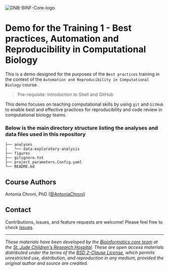 ![DNB-BINF-Core-logo](https://github.com/stjudeDNBBinfCore/Trainings/tree/564aceb2087aa68333534effdf7187098bf28fe0/figures/img/DNB-BINF-Core-logo.png)


# Demo for the Training 1 - Best practices, Automation and Reproducibility in Computational Biology

This is a demo designed for the purposes of the `Best practices` training in the context of the `Automation and Reproducibility in Computational Biology` course. 


> Pre-requisite: Introduction to Shell and GitHub

This demo focuses on teaching computational skills by using `git` and `GitHub` to enable best and effective practices for reproducibility and code review in computational biology teams.


### Below is the main directory structure listing the analyses and data files used in this repository

```
├── analyses
|   └── data-exploratory-analysis
├── figures
├── gitignore.txt
├── project_parameters.Config.yaml
└── README.md
```

## Course Authors

Antonia Chroni, PhD ([@AntoniaChroni](https://github.com/AntoniaChroni))


## Contact

Contributions, issues, and feature requests are welcome! Please feel free to check [issues](https://github.com/stjudednbbinfCore/trainings/issues).

---

*These materials have been developed by the [Bioinformatics core team](https://www.stjude.org/research/departments/developmental-neurobiology/shared-resources/bioinformatic-core.html) at the [St. Jude Children's Research Hospital](https://www.stjude.org/). These are open access materials distributed under the terms of the [BSD 2-Clause License](https://opensource.org/license/bsd-2-clause), which permits unrestricted use, distribution, and reproduction in any medium, provided the original author and source are credited.*


